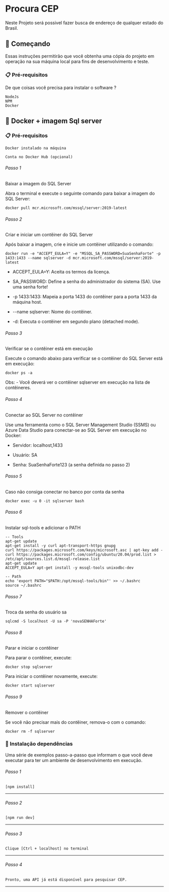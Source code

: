 # Procura CEP

Neste Projeto será possivel fazer busca de endereço de qualquer estado do Brasil.

## 🚀 Começando

Essas instruções permitirão que você obtenha uma cópia do projeto em operação na sua máquina local para fins de desenvolvimento e teste.


### 📋 Pré-requisitos

De que coisas você precisa para instalar o software ?

```
NodeJs
NPM
Docker
```

## 🚀 Docker + imagem Sql server

### 📋 Pré-requisitos

```
Docker instalado na máquina

Conta no Docker Hub (opcional)
```
###### Passo 1

Baixar a imagem do SQL Server

Abra o terminal e execute o seguinte comando para baixar a imagem do SQL Server:
```
docker pull mcr.microsoft.com/mssql/server:2019-latest
```

###### Passo 2
Criar e iniciar um contêiner do SQL Server

Após baixar a imagem, crie e inicie um contêiner utilizando o comando:

```
docker run -e "ACCEPT_EULA=Y" -e "MSSQL_SA_PASSWORD=SuaSenhaForte" -p 1433:1433 --name sqlserver -d mcr.microsoft.com/mssql/server:2019-latest
```
- ACCEPT_EULA=Y: Aceita os termos da licença.

- SA_PASSWORD: Define a senha do administrador do sistema (SA). Use uma senha forte!

- -p 1433:1433: Mapeia a porta 1433 do contêiner para a porta 1433 da máquina host.

- --name sqlserver: Nome do contêiner.

- -d: Executa o contêiner em segundo plano (detached mode).


###### Passo 3
Verificar se o contêiner está em execução

Execute o comando abaixo para verificar se o contêiner do SQL Server está em execução:

```
docker ps -a
```
Obs: - Você deverá ver o contêiner sqlserver em execução na lista de contêineres.


###### Passo 4
Conectar ao SQL Server no contêiner

Use uma ferramenta como o SQL Server Management Studio (SSMS) ou Azure Data Studio para conectar-se ao SQL Server em execução no Docker:

- Servidor: localhost,1433

- Usuário: SA

- Senha: SuaSenhaForte123 (a senha definida no passo 2)

###### Passo 5
Caso não consiga conectar no banco por conta da senha

```
docker exec -u 0 -it sqlserver bash
```

###### Passo 6
Instalar sql-tools e adicionar o PATH
```
-- Tools
apt-get update
apt-get install -y curl apt-transport-https gnupg
curl https://packages.microsoft.com/keys/microsoft.asc | apt-key add -
curl https://packages.microsoft.com/config/ubuntu/20.04/prod.list > /etc/apt/sources.list.d/mssql-release.list
apt-get update
ACCEPT_EULA=Y apt-get install -y mssql-tools unixodbc-dev

-- Path
echo 'export PATH="$PATH:/opt/mssql-tools/bin"' >> ~/.bashrc
source ~/.bashrc
```
###### Passo 7
Troca da senha do usuário sa
```
sqlcmd -S localhost -U sa -P 'novaSENHAForte'
```

###### Passo 8
Parar e iniciar o contêiner

Para parar o contêiner, execute:

```
docker stop sqlserver
```

Para iniciar o contêiner novamente, execute:

```
docker start sqlserver
```
###### Passo 9
Remover o contêiner

Se você não precisar mais do contêiner, remova-o com o comando:

```
docker rm -f sqlserver
```

### 🔧 Instalação dependências

Uma série de exemplos passo-a-passo que informam o que você deve executar para ter um ambiente de desenvolvimento em execução.

###### Passo 1
```
[npm install]
```
---
###### Passo 2
```
[npm run dev]
```
---
###### Passo 3
```
Clique [Ctrl + localhost] no terminal
```
---
###### Passo 4
```
Pronto, uma API já está disponível para pesquisar CEP.
```
---
